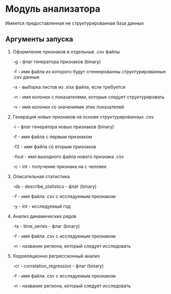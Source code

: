 # Модуль анализатора

Имеется предоставленная не структурированная база данных 

## Аргументы запуска

1. Оформление признаков в отдельные .csv файлы


    -g - флаг генератора признаков (binary)

    -f - имя файла из которого будут сгененрованны структурированные .csv данные

    -s - выборка листов из .xlsx файла, если требуется 

    -n - имя колонки с показателями, которые следует структурировать 

    -v - имя колонки со значениями этих показателей

2. Генерация новых признаков на основе структурированных .csv


    -i - флаг генератора новых признаков (binary)

    -f - имя файла c первым признаком

    -f2 - имя файла со вторым признаков

    -fout - имя выходного файла нового признака .csv 

    -c - int - получение признака на с человек

3. Описательная статистика


    -ds - describe_statistics - флаг (binary)

    -f - имя файла .csv c исследуемым признаком

    -y - int - исследуемый год

4. Анализ динамических рядов


    -ts - time_series - флаг (binary)

    -f - имя файла .csv c исследуемым признаком

    -n - название региона, который следует исследовать

5. Корреляционно регрессионный анализ


    -cr - correlation_regression - флаг (binary)

    -f - имя файла .csv c исследуемым признаком

    -n - название региона, который следует исследовать
